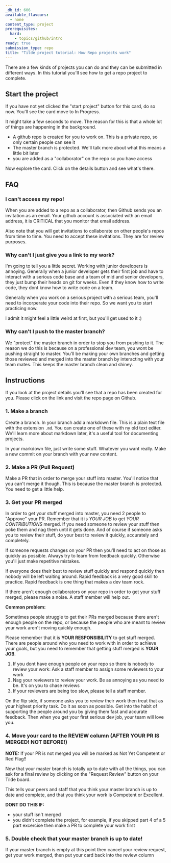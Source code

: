```yaml
---
_db_id: 606
available_flavours:
  - none
content_type: project
prerequisites:
  hard:
    - topics/github/intro
ready: true
submission_type: repo
title: "Tilde project tutorial: How Repo projects work"
---
```


There are a few kinds of projects you can do and they can be submitted in different ways. In this tutorial you'll see how to get a repo project to complete.

## Start the project

If you have not yet clicked the "start project" button for this card, do so now. You'll see the card move to In Progress.

It might take a few seconds to move. The reason for this is that a whole lot of things are happening in the background.

- A github repo is created for you to work on. This is a private repo, so only certain people can see it
- The master branch is protected. We'll talk more about what this means a little bit later
- you are added as a "collaborator" on the repo so you have access

Now explore the card. Click on the details button and see what's there.

## FAQ

### I can't access my repo!

When you are added to a repo as a collaborator, then Github sends you an invitation as an email. Your github account is associated with an email address, it is CRITICAL that you monitor that email address.

Also note that you will get invitations to collaborate on other people's repos from time to time. You need to accept these invitations. They are for review purposes.

### Why can't I just give you a link to my work?

I'm going to tell you a little secret. Working with junior developers is annoying. Generally when a junior developer gets their first job and have to interact with a serious code base and a team of mid and senior developers, they just bump their heads on git for weeks. Even if they know how to write code, they dont know how to write code on a team.

Generally when you work on a serious project with a serious team, you'll need to incorperate your code into their repo. So we want you to start practicing now.

I admit it might feel a little weird at first, but you'll get used to it :)

### Why can't I push to the master branch?

We "protect" the master branch in order to stop you from pushing to it. The reason we do this is because on a professional dev team, you wont be pushing straight to master. You'll be making your own branches and getting those reviewed and merged into the master branch by interacting with your team mates. This keeps the master branch clean and shiney.

## Instructions

If you look at the project details you'll see that a repo has been created for you. Please click on the link and visit the repo page on Github.

### 1. Make a branch

Create a branch. In your branch add a markdown file. This is a plain text file with the extension `.md`. You can create one of these with ny old text editer. We'll learn more about markdown later, it's a useful tool for documenting projects.

In your markdown file, just write some stuff. Whatever you want really. Make a new commit on your branch with your new content.

### 2. Make a PR (Pull Request)

Make a PR that in order to merge your stuff into master. You'll notice that you can't merge it though. This is because the master branch is protected. You need to get a little help.

### 3. Get your PR merged

In order to get your stuff merged into master, you need 2 people to "Approve" your PR. Remember that it is _YOUR JOB_ to get _YOUR CONTRIBUTIONS_ merged. If you need someone to review your stuff then poke them and nag them until it gets done. And of course if someone asks you to review their stuff, do your best to review it quickly, accurately and completely.

If someone requests changes on your PR then you'll need to act on those as quickly as possible. Always try to learn from feedback quickly. Otherwise you'll just make repetitive mistakes.

If everyone does their best to review stuff quickly and respond quickly then nobody will be left waiting around. Rapid feedback is a very good skill to practice. Rapid feedback is one thing that makes a dev team rock.

If there aren't enough collaborators on your repo in order to get your stuff merged, please make a noise. A staff member will help out.

**Common problem:**

Sometimes people struggle to get their PRs merged because there aren't enough people on the repo, or because the people who are meant to review your work aren't moving quickly enough.

Please remember that it is **YOUR RESPONSIBILITY** to get stuff merged. There are people around who you need to work with in order to achieve your goals, but you need to remember that getting stuff merged is **YOUR JOB**.

1. If you dont have enough people on your repo so there is nobody to review your work: Ask a staff member to assign some reviewers to your work
2. Nag your reviewers to review your work. Be as annoying as you need to be. It's on you to chase reviews
3. If your reviewers are being too slow, please tell a staff member.

On the flip side, if someone asks you to review their work then treat that as your highest priority task. Do it as soon as possible. Get into the habit of supporting the people around you by giving them fast and accurate feedback. Then when you get your first serious dev job, your team will love you.

### 4. Move your card to the REVIEW column (AFTER YOUR PR IS MERGED! NOT BEFORE!)

**NOTE:** If your PR is not merged you will be marked as Not Yet Competent or Red Flag!!

Now that your master branch is totally up to date with all the things, you can ask for a final review by clicking on the "Request Review" button on your Tilde board.

This tells your peers and staff that you think your master branch is up to date and complete, and that you think your work is Competent or Excellent.

**DONT DO THIS IF:**

- your stuff isn't merged
- you didn't complete the project, for example, if you skipped part 4 of a 5 part excercise then make a PR to complete your work first

### 5. Double check that your master branch is up to date!

If your master branch is empty at this point then cancel your review request, get your work merged, then put your card back into the review column
